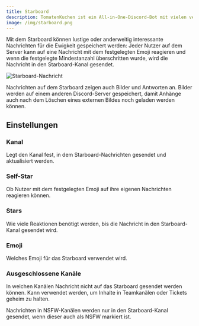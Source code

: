 ```yaml
---
title: Starboard
description: TomatenKuchen ist ein All-in-One-Discord-Bot mit vielen verschiedenen Funktionen. Das Starboard erlaubt deinen Mitgliedern, Nachrichten durch eine Reaktion mit einem einstellbaren Emoji in einen einzigartigen Kanal für immer aufheben zu lassen.
image: /img/starboard.png
---
```


Mit dem Starboard können lustige oder anderweitig interessante Nachrichten für die Ewigkeit gespeichert werden: Jeder Nutzer auf dem Server kann auf eine Nachricht mit dem festgelegten Emoji reagieren und wenn die festgelegte Mindestanzahl überschritten wurde, wird die Nachricht in den Starboard-Kanal gesendet.

![Starboard-Nachricht](/img/starboard.png)

Nachrichten auf dem Starboard zeigen auch Bilder und Antworten an. Bilder werden auf einem anderen Discord-Server gespeichert, damit Anhänge auch nach dem Löschen eines externen Bildes noch geladen werden können.

## Einstellungen

### Kanal
Legt den Kanal fest, in dem Starboard-Nachrichten gesendet und aktualisiert werden.

### Self-Star
Ob Nutzer mit dem festgelegten Emoji auf ihre eigenen Nachrichten reagieren können.

### Stars
Wie viele Reaktionen benötigt werden, bis die Nachricht in den Starboard-Kanal gesendet wird.

### Emoji
Welches Emoji für das Starboard verwendet wird.

### Ausgeschlossene Kanäle
In welchen Kanälen Nachricht nicht auf das Starboard gesendet werden können. Kann verwendet werden, um Inhalte in Teamkanälen oder Tickets geheim zu halten.

Nachrichten in NSFW-Kanälen werden nur in den Starboard-Kanal gesendet, wenn dieser auch als NSFW markiert ist.
